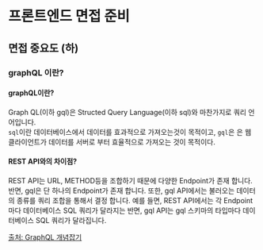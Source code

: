 # 프론트엔드 면접 준비

## 면접 중요도 (하)

### graphQL 이란?

#### graphQL이란?

Graph QL(이하 gql)은 Structed Query Language(이하 sql)와 마찬가지로 쿼리 언어입니다.  
`sql`이란 데이터베이스에서 데이터를 효과적으로 가져오는것이 목적이고, `gql`은 은 웹 클라이언트가 데이터를 서버로 부터 효율적으로 가져오는 것이 목적이다.

#### REST API와의 차이점?

REST API는 URL, METHOD등을 조합하기 때문에 다양한 Endpoint가 존재 합니다. 반면, gql은 단 하나의 Endpoint가 존재 합니다. 또한, gql API에서는 불러오는 데이터의 종류를 쿼리 조합을 통해서 결정 합니다. 예를 들면, REST API에서는 각 Endpoint마다 데이터베이스 SQL 쿼리가 달라지는 반면, gql API는 gql 스키마의 타입마다 데이터베이스 SQL 쿼리가 달라집니다.

[출처: GraphQL 개념잡기](https://tech.kakao.com/2019/08/01/graphql-basic/)
